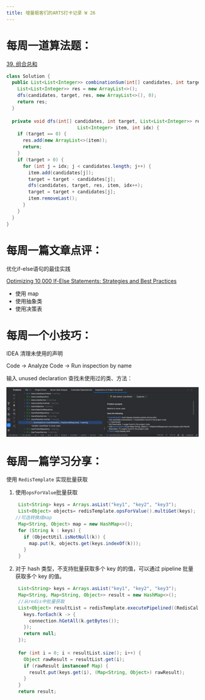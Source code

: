 ```yaml
---
title: 增量极客们的ARTS打卡记录 W 26
---
```


# 每周一道算法题：

[39. 组合总和](https://leetcode.cn/problems/combination-sum/)

```Java
class Solution {
  public List<List<Integer>> combinationSum(int[] candidates, int target) {
    List<List<Integer>> res = new ArrayList<>();
    dfs(candidates, target, res, new ArrayList<>(), 0);
    return res;
  }

  private void dfs(int[] candidates, int target, List<List<Integer>> res,
                          List<Integer> item, int idx) {
    if (target == 0) {
      res.add(new ArrayList<>(item));
      return;
    }
    if (target > 0) {
      for (int j = idx; j < candidates.length; j++) {
        item.add(candidates[j]);
        target = target - candidates[j];
        dfs(candidates, target, res, item, idx++);
        target = target + candidates[j];
        item.removeLast();
      }
    }
  }
}
```

# 每周一篇文章点评：

优化if-else语句的最佳实践

[Optimizing 10,000 If-Else Statements: Strategies and Best Practices](https://www.linkedin.com/pulse/optimizing-10000-if-else-statements-strategies-best-practices-asim-ammgf)

- 使用 map
- 使用抽象类
- 使用决策表

# 每周一个小技巧：

IDEA 清理未使用的声明 

Code -> Analyze Code -> Run inspection by name

输入 unused declaration 查找未使用过的类、方法：

![image-20240719120230458](./image-20240719120230458.png)

# 每周一篇学习分享：

使用 `RedisTemplate` 实现批量获取

1. 使用`opsForValue`批量获取

   ```java
    List<String> keys = Arrays.asList("key1", "key2", "key3");
    List<Object> objects= redisTemplate.opsForValue().multiGet(keys);
   //可选转换成map
    Map<String, Object> map = new HashMap<>();
    for (String k : keys) {
      if (ObjectUtil.isNotNull(k)) {
        map.put(k, objects.get(keys.indexOf(k)));
      }
    }
   ```

2. 对于 hash 类型，不支持批量获取多个 key 的的值，可以通过 pipeline 批量获取多个 key 的值。
   ```java
    List<String> keys = Arrays.asList("key1", "key2", "key3");
    Map<String, Map<String, Object>> result = new HashMap<>();
    //从redis中批量获取
    List<Object> resultList = redisTemplate.executePipelined((RedisCallback<Void>) connection -> {
      keys.forEach(k -> {
        connection.hGetAll(k.getBytes());
      });
      return null;
    });
   
    for (int i = 0; i < resultList.size(); i++) {
      Object rawResult = resultList.get(i);
      if (rawResult instanceof Map) {
        result.put(keys.get(i), (Map<String, Object>) rawResult);
      }
    }
    return result;
   ```